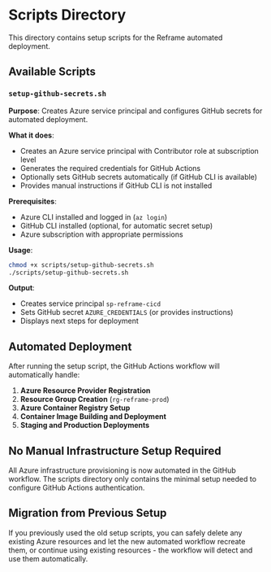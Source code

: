# Scripts Directory

This directory contains setup scripts for the Reframe automated deployment.

## Available Scripts

### `setup-github-secrets.sh`

**Purpose**: Creates Azure service principal and configures GitHub secrets for automated deployment.

**What it does**:
- Creates an Azure service principal with Contributor role at subscription level
- Generates the required credentials for GitHub Actions
- Optionally sets GitHub secrets automatically (if GitHub CLI is available)
- Provides manual instructions if GitHub CLI is not installed

**Prerequisites**:
- Azure CLI installed and logged in (`az login`)
- GitHub CLI installed (optional, for automatic secret setup)
- Azure subscription with appropriate permissions

**Usage**:
```bash
chmod +x scripts/setup-github-secrets.sh
./scripts/setup-github-secrets.sh
```

**Output**:
- Creates service principal `sp-reframe-cicd`
- Sets GitHub secret `AZURE_CREDENTIALS` (or provides instructions)
- Displays next steps for deployment

## Automated Deployment

After running the setup script, the GitHub Actions workflow will automatically handle:

1. **Azure Resource Provider Registration**
2. **Resource Group Creation** (`rg-reframe-prod`)
3. **Azure Container Registry Setup**
4. **Container Image Building and Deployment**
5. **Staging and Production Deployments**

## No Manual Infrastructure Setup Required

All Azure infrastructure provisioning is now automated in the GitHub workflow. The scripts directory only contains the minimal setup needed to configure GitHub Actions authentication.

## Migration from Previous Setup

If you previously used the old setup scripts, you can safely delete any existing Azure resources and let the new automated workflow recreate them, or continue using existing resources - the workflow will detect and use them automatically. 